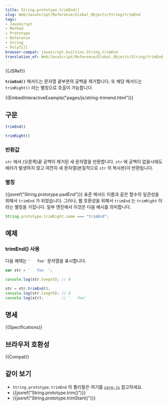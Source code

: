 ```yaml
---
title: String.prototype.trimEnd()
slug: Web/JavaScript/Reference/Global_Objects/String/trimEnd
tags:
- JavaScript
- Method
- Prototype
- Reference
- String
- Polyfill
browser-compat: javascript.builtins.String.trimEnd
translation_of: Web/JavaScript/Reference/Global_Objects/String/trimEnd
---
```


{{JSRef}}

**`trimEnd()`** 메서드는 문자열 끝부분의 공백을 제거합니다.
또 해당 메서드는 `trimRight()` 라는 별칭으로 호출이 가능합니다.

{{EmbedInteractiveExample("pages/js/string-trimend.html")}}

## 구문

```js
trimEnd()

trimRight()
```

### 반환값

`str` 에서 (오른쪽)끝 공백이 제거된 새 문자열을 반환합니다.
`str` 에 공백이 없을시에도 에러가 발생하지 않고 여전히 새 문자열(본질적으로 `str` 의 복사본)이 반환됩니다.

### 별칭

{{jsxref("String.prototype.padEnd")}} 표준 메서드 이름과 같은 함수의 일관성을 위해서 `trimEnd` 가 되었습니다. 그러나,
웹 호환성을 위해서 `trimEnd` 는 `trimRight` 이라는 별칭을 가집니다. 일부 엔진에서 이것은 다음 예시를 의미합니다.

```js
String.prototype.trimRight.name === "trimEnd";
```

## 예제

### trimEnd() 사용

다음 예제는 `'   foo'` 문자열을 표시합니다.

```js
var str = '   foo  ';

console.log(str.length); // 8

str = str.trimEnd();
console.log(str.length); // 6
console.log(str);        // '   foo'
```

## 명세

{{Specifications}}

## 브라우저 호환성

{{Compat}}

## 같이 보기

- `String.prototype.trimEnd` 의 폴리필은 여기를 [`core-js`](https://github.com/zloirock/core-js#ecmascript-string-and-regexp) 참고하세요.
- {{jsxref("String.prototype.trim()")}}
- {{jsxref("String.prototype.trimStart()")}}
